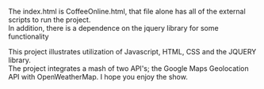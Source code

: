 The index.html is CoffeeOnline.html, that file alone has all of the external scripts to run the project.  
In addition, there is a dependence on the jquery library for some functionality

This project illustrates utilization of Javascript, HTML, CSS and the JQUERY library.  
The project integrates a mash of two API's; the Google Maps Geolocation API with OpenWeatherMap.
I hope you enjoy the show. 
